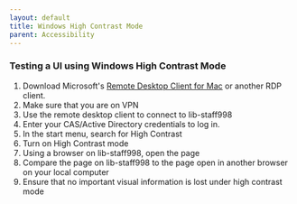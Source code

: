 ```yaml
---
layout: default
title: Windows High Contrast Mode
parent: Accessibility
---
```


### Testing a UI using Windows High Contrast Mode

1. Download Microsoft's [Remote Desktop Client for Mac](https://learn.microsoft.com/en-us/windows-server/remote/remote-desktop-services/clients/remote-desktop-mac) or another RDP client.
1. Make sure that you are on VPN
1. Use the remote desktop client to connect to lib-staff998
1. Enter your CAS/Active Directory credentials to log in.
1. In the start menu, search for High Contrast
1. Turn on High Contrast mode
1. Using a browser on lib-staff998, open the page
1. Compare the page on lib-staff998 to the page open in another browser on your local computer
1. Ensure that no important visual information is lost under high contrast mode
